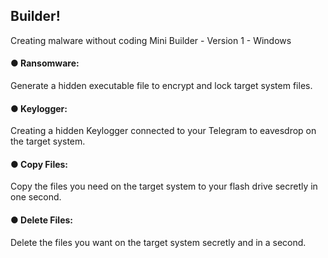 <p1>
<h2>
Builder!
</h2>
Creating malware without coding
Mini Builder - Version 1 - Windows
</p1>

<p>
<h4>● Ransomware:</h4>
Generate a hidden executable file to encrypt and lock target system files.

<h4>
● Keylogger:
</h4>
Creating a hidden Keylogger connected to your Telegram to eavesdrop on the target system.

<h4>
● Copy Files:
</h4>
Copy the files you need on the target system to your flash drive secretly in one second.

<h4>
● Delete Files:
</h4>
Delete the files you want on the target system secretly and in a second.
